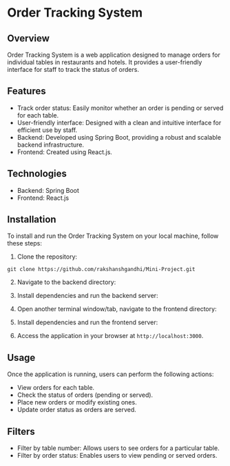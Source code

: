 # Order Tracking System

## Overview
Order Tracking System is a web application designed to manage orders for individual tables in restaurants and hotels. It provides a user-friendly interface for staff to track the status of orders. 

## Features
- Track order status: Easily monitor whether an order is pending or served for each table.
- User-friendly interface: Designed with a clean and intuitive interface for efficient use by staff.
- Backend: Developed using Spring Boot, providing a robust and scalable backend infrastructure.
- Frontend: Created using React.js.

## Technologies
- Backend: Spring Boot
- Frontend: React.js

## Installation
To install and run the Order Tracking System on your local machine, follow these steps:

1. Clone the repository:

` git clone https://github.com/rakshanshgandhi/Mini-Project.git `

2. Navigate to the backend directory:

3. Install dependencies and run the backend server:

4. Open another terminal window/tab, navigate to the frontend directory:

5. Install dependencies and run the frontend server:

6. Access the application in your browser at `http://localhost:3000`.

## Usage
Once the application is running, users can perform the following actions:
- View orders for each table.
- Check the status of orders (pending or served).
- Place new orders or modify existing ones.
- Update order status as orders are served.

## Filters
- Filter by table number: Allows users to see orders for a particular table.
- Filter by order status: Enables users to view pending or served orders.
